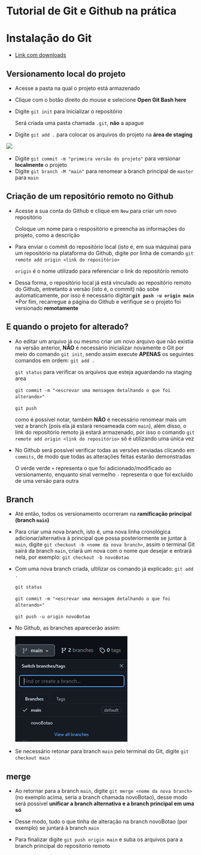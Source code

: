 # Tutorial de Git e Github na prática

# Instalação do Git
* [Link com downloads](https://git-scm.com/downloads)

## Versionamento local do projeto 
* Acesse a pasta na qual o projeto está armazenado
* Clique com o botão direito do mouse e selecione **Open Git Bash here**
* Digite `git init` para inicializar o repositório
  
  Será criada uma pasta chamada `.git`, **não** a apague
* Digite `git add .` para colocar os arquivos do projeto na **área de staging**
<img src="https://i1.wp.com/www.markus-gattol.name/misc/mm/si/content/git_git_add.png">

* Digite `git commit -m "primeira versão do projeto"` para versionar **localmente** o projeto
* Digite `git branch -M "main"` para renomear a branch principal de `master` para `main`
  
## Criação de um repositório remoto no Github
* Acesse a sua conta do Github e clique em `New` para criar um novo repositório

    Coloque um nome para o respositório e preencha as informações do projeto, como a descrição
* Para enviar o commit do repositório local (isto é, em sua máquina) para um repositório na
    plataforma do Github, digite por linha de comando `git remote add origin <link do repositório>`

    `origin` é o nome utilizado para referenciar o link do repositório remoto

* Dessa forma, o repositório local já está vinculado ao repositório remoto do Github, entretanto a versão (isto é, o commit) não sobe automaticamente, por isso é necessário digitar:**`git push -u origin main`**
*Por fim, recarregue a página do Github e verifique se o projeto foi versionado **remotamente**

## E quando o projeto for alterado?

* Ao editar um arquivo já ou mesmo criar um novo arquivo que não existia   na versão anterior, **NÃO** é necessário inicializar novamente o Git por meio do comando `git init`, sendo assim execute **APENAS** os seguintes comandos em ordem:
    `git add .`

    `git status` para verificar os arquivos que esteja aguardando na staging area

    `git commit -m "<escrevar uma mensagem detalhando o que foi alterando>"`

    `git push`

    como é possível notar, também **NÃO** é necessário renomear mais um vez a branch (pois ela já estará renoameada com `main`), além disso, o link do repositório remoto já estará armazenado, por isso o comando `git remote add origin <link do repositório>` só é utilizando uma única vez 

* No Github será possível verificar todas as versões enviadas clicando em `commits`, de modo que todas as alterações feitas estarão demonstradas

    O verde verde `+` representa o que foi adicionado/modificado ao versionamento, enquanto sinal vermelho `-` representa o que foi excluído de uma versão para outra


## Branch

* Até então, todos os versionamento ocorreram na **ramificação principal (branch `main`)**

* Para criar uma nova branch, isto é, uma nova linha cronológica adicionar/alternativa à principal que possa posteriormente se juntar à `main`, digite `git checkout -b <nome da nova branch>`, assim o terminal Git sairá da branch `main`, criará um nova com o nome que desejar e entrará nela, por exemplo: `git checkout -b novoBotao`

* Com uma nova branch criada, ultilizar os comando já explicado:
     `git add .`

    `git status` 

    `git commit -m "<escrevar uma mensagem detalhando o que foi alterando>"`

    `git push -u origin novoBotao`

* No Github, as branches aparecerão assim:

    <img src="img/imgBranch.PNG">

* Se necessário retonar para branch `main` pelo terminal do Git, digite `git checkout main`

## merge

* Ao retornar para a branch `main`, digite `git merge <nome da nova branch>` (no exemplo acima, seria a branch chamada novoBotao), desse modo será  possivel **unificar a branch alternativa e a branch principal em uma só**

* Desse modo, tudo o que tinha de alteração na branch novoBotao (por exemplo) se juntará à branch `main`

* Para finalizar digite `git push origin main` e suba os arquivos para a branch principal do repositorio remoto


